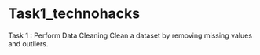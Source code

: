 # Task1_technohacks
Task 1 : Perform Data Cleaning
Clean a dataset by removing missing values and outliers.
